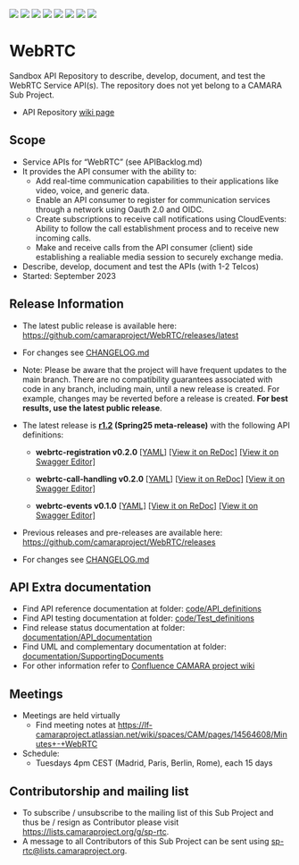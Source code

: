 <a href="https://github.com/camaraproject/WebRTC/commits/" title="Last Commit"><img src="https://img.shields.io/github/last-commit/camaraproject/WebRTC?style=plastic"></a>
<a href="https://github.com/camaraproject/WebRTC/issues" title="Open Issues"><img src="https://img.shields.io/github/issues/camaraproject/WebRTC?style=plastic"></a>
<a href="https://github.com/camaraproject/WebRTC/pulls" title="Open Pull Requests"><img src="https://img.shields.io/github/issues-pr/camaraproject/WebRTC?style=plastic"></a>
<a href="https://github.com/camaraproject/WebRTC/graphs/contributors" title="Contributors"><img src="https://img.shields.io/github/contributors/camaraproject/WebRTC?style=plastic"></a>
<a href="https://github.com/camaraproject/WebRTC" title="Repo Size"><img src="https://img.shields.io/github/repo-size/camaraproject/WebRTC?style=plastic"></a>
<a href="https://github.com/camaraproject/WebRTC/blob/main/LICENSE" title="License"><img src="https://img.shields.io/badge/License-Apache%202.0-green.svg?style=plastic"></a>
<a href="https://github.com/camaraproject/{{repo_name}}/releases/latest" title="Latest Release"><img src="https://img.shields.io/github/release/camaraproject/{{repo_name}}?style=plastic"></a>
<a href="https://github.com/camaraproject/Governance/blob/main/ProjectStructureAndRoles.md" title="Sandbox API Repository"><img src="https://img.shields.io/badge/Sandbox%20API%20Repository-yellow?style=plastic"></a>

# WebRTC

Sandbox API Repository to describe, develop, document, and test the WebRTC Service API(s). The repository does not yet belong to a CAMARA Sub Project.

* API Repository [wiki page](https://lf-camaraproject.atlassian.net/wiki/x/MS7e)

## Scope
* Service APIs for “WebRTC” (see APIBacklog.md)  
* It provides the API consumer with the ability to:  
  * Add real-time communication capabilities to their applications like video, voice, and generic data.
  * Enable an API consumer to register for communication services through a network using Oauth 2.0 and OIDC.
  * Create subscriptions to receive call notifications using CloudEvents: Ability to follow the call establishment process and to receive new incoming calls.
  * Make and receive calls from the API consumer (client) side establishing a realiable media session to securely exchange media.
* Describe, develop, document and test the APIs (with 1-2 Telcos)  
* Started: September 2023

## Release Information

* The latest public release is available here: https://github.com/camaraproject/WebRTC/releases/latest
* For changes see [CHANGELOG.md](CHANGELOG.md)
* Note: Please be aware that the project will have frequent updates to the main branch. There are no compatibility guarantees associated with code in any branch, including main, until a new release is created. For example, changes may be reverted before a release is created. **For best results, use the latest public release**.

* The latest release is **[r1.2](https://github.com/camaraproject/WebRTC/tree/r1.2) (Spring25 meta-release)** with the following API definitions:
  
  * **webrtc-registration v0.2.0**
  [[YAML]](https://github.com/camaraproject/WebRTC/blob/r1.2/code/API_definitions/webrtc-registration.yaml)
  [[View it on ReDoc]](https://redocly.github.io/redoc/?url=https://raw.githubusercontent.com/camaraproject/WebRTC/r1.2/code/API_definitions/webrtc-registration.yaml&nocors)
  [[View it on Swagger Editor]](https://camaraproject.github.io/swagger-ui/?url=https://raw.githubusercontent.com/camaraproject/WebRTC/r1.2/code/API_definitions/webrtc-registration.yaml)

  * **webrtc-call-handling v0.2.0**
  [[YAML]](https://github.com/camaraproject/WebRTC/blob/r1.2/code/API_definitions/webrtc-call-handling.yaml)
  [[View it on ReDoc]](https://redocly.github.io/redoc/?url=https://raw.githubusercontent.com/camaraproject/WebRTC/r1.2/code/API_definitions/webrtc-call-handling.yaml&nocors)
  [[View it on Swagger Editor]](https://camaraproject.github.io/swagger-ui/?url=https://raw.githubusercontent.com/camaraproject/WebRTC/r1.2/code/API_definitions/webrtc-call-handling.yaml)

  * **webrtc-events v0.1.0**
  [[YAML]](https://github.com/camaraproject/WebRTC/blob/r1.2/code/API_definitions/webrtc-events-subscription.yaml)
  [[View it on ReDoc]](https://redocly.github.io/redoc/?url=https://raw.githubusercontent.com/camaraproject/WebRTC/r1.2/code/API_definitions/webrtc-events-subscription.yaml&nocors)
  [[View it on Swagger Editor]](https://camaraproject.github.io/swagger-ui/?url=https://raw.githubusercontent.com/camaraproject/WebRTC/r1.2/code/API_definitions/webrtc-events-subscription.yaml)

* Previous releases and pre-releases are available here: https://github.com/camaraproject/WebRTC/releases
* For changes see [CHANGELOG.md](https://github.com/camaraproject/WebRTC/blob/main/CHANGELOG.md)

## API Extra documentation

* Find API reference documentation at folder: [code/API_definitions](code/API_definitions/)
* Find API testing documentation at folder: [code/Test_definitions](code/Test_definitions/)
* Find release status documentation at folder: [documentation/API_documentation](documentation/API_documentation)
* Find UML and complementary documentation at folder: [documentation/SupportingDocuments](documentation/SupportingDocuments)
* For other information refer to [Confluence CAMARA project wiki](https://lf-camaraproject.atlassian.net/wiki/spaces/CAM/pages/14560817/WebRTC)

## Meetings
* Meetings are held virtually
  * Find meeting notes at https://lf-camaraproject.atlassian.net/wiki/spaces/CAM/pages/14564608/Minutes+-+WebRTC
* Schedule:
  * Tuesdays 4pm CEST (Madrid, Paris, Berlin, Rome), each 15 days
  
## Contributorship and mailing list

* To subscribe / unsubscribe to the mailing list of this Sub Project and thus be / resign as Contributor please visit <https://lists.camaraproject.org/g/sp-rtc>.
* A message to all Contributors of this Sub Project can be sent using <sp-rtc@lists.camaraproject.org>.
